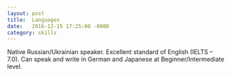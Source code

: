 ```yaml
---
layout: post
title:  Languages
date:   2016-12-15 17:25:00 -0000
category: skills
---
```

Native Russian/Ukrainian speaker. Excellent standard of English (IELTS – 7.0). Can speak and write in German and Japanese at Beginner/Intermediate level.
